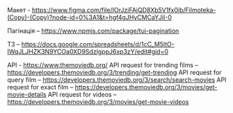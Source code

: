 Макет -
https://www.figma.com/file/IOrJziFAjQD8Xb5V1fx0ib/Filmoteka-(Copy)-(Copy)?node-id=0%3A1&t=hgf4gJHyCMCaYJiI-0

Пагінація – https://www.npmjs.com/package/tui-pagination

ТЗ –
https://docs.google.com/spreadsheets/d/1cC_M5ltO-IWqJLJHZK3N9YCOa0XD9SdzlgppJ6xp3zY/edit#gid=0

API - https://www.themoviedb.org/ API request for trending films –
https://developers.themoviedb.org/3/trending/get-trending API request for query
film – https://developers.themoviedb.org/3/search/search-movies API request for
exact film – https://developers.themoviedb.org/3/movies/get-movie-details API
request for videos – https://developers.themoviedb.org/3/movies/get-movie-videos
